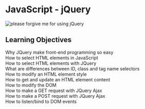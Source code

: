 # JavaScript - jQuery  
![please forgive me for using jQuery](https://imgur.com/a/MFOAyA2)  


## Learning Objectives  
Why JQuery make front-end programming so easy  
How to select HTML elements in JavaScript  
How to select HTML elements with JQuery  
What are differences between ID, class and tag name selectors  
How to modify an HTML element style  
How to get and update an HTML element content  
How to modify the DOM  
How to make a GET request with JQuery Ajax  
How to make a POST request with JQuery Ajax  
How to listen/bind to DOM events  
